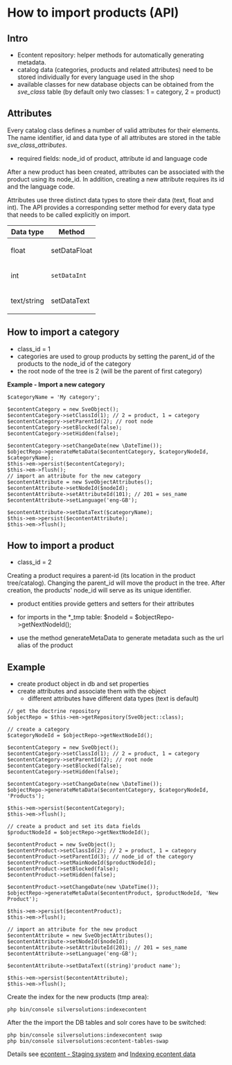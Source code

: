 #  How to import products (API) 

## Intro

  - Econtent repository: helper methods for automatically generating metadata.
  - catalog data (categories, products and related attributes) need to be stored individually for every language used in the shop
  - available classes for new database objects can be obtained from the *sve\_class* table (by default only two classes: 1 = category, 2 = product)

## Attributes

Every catalog class defines a number of valid attributes for their elements. The name identifier, id and data type of all attributes are stored in the table *sve\_class\_attributes*.

  - required fields: node\_id of product, attribute id and language code

After a new product has been created, attributes can be associated with the product using its node\_id. In addition, creating a new attribute requires its id and the language code.

Attributes use three distinct data types to store their data (text, float and int). The API provides a corresponding setter method for every data type that needs to be called explicitly on import.

<table>
<thead>
<tr class="header">
<th>Data type</th>
<th>Method</th>
</tr>
</thead>
<tbody>
<tr>
<td><p>float</p></td>
<td><p>setDataFloat<br />
</p></td>
</tr>
<tr>
<td><p>int</p></td>
<td><p><code>setDataInt</code></p></td>
</tr>
<tr>
<td><p>text/string</p></td>
<td><p>setDataText</p></td>
</tr>
</tbody>
</table>

## How to import a category

  - class\_id = 1
  - categories are used to group products by setting the parent\_id of the products to the node\_id of the category
  - the root node of the tree is 2 (will be the parent of first category)

**Example - Import a new category**

``` 
$categoryName = 'My category';

$econtentCategory = new SveObject();
$econtentCategory->setClassId(1); // 2 = product, 1 = category
$econtentCategory->setParentId(2); // root node
$econtentCategory->setBlocked(false);
$econtentCategory->setHidden(false);

$econtentCategory->setChangeDate(new \DateTime());
$objectRepo->generateMetaData($econtentCategory, $categoryNodeId, $categoryName);
$this->em->persist($econtentCategory);
$this->em->flush();
// import an attribute for the new category
$econtentAttribute = new SveObjectAttributes();
$econtentAttribute->setNodeId($nodeId);
$econtentAttribute->setAttributeId(101); // 201 = ses_name
$econtentAttribute->setLanguage('eng-GB');

$econtentAttribute->setDataText($categoryName);
$this->em->persist($econtentAttribute);
$this->em->flush();
```

## How to import a product

  - class\_id = 2

Creating a product requires a parent-id (its location in the product tree/catalog). Changing the parent\_id will move the product in the tree. After creation, the products' node\_id will serve as its unique identifier.

  - product entities provide getters and setters for their attributes

  - for imports in the \*\_tmp table: $nodeId = $objectRepo-\>getNextNodeId();

  - use the method generateMetaData to generate metadata such as the url alias of the product

## Example

  - create product object in db and set properties
  - create attributes and associate them with the object
      - different attributes have different data types (text is default)

``` 
// get the doctrine repository
$objectRepo = $this->em->getRepository(SveObject::class);

// create a category
$categoryNodeId = $objectRepo->getNextNodeId();

$econtentCategory = new SveObject();
$econtentCategory->setClassId(1); // 2 = product, 1 = category
$econtentCategory->setParentId(2); // root node
$econtentCategory->setBlocked(false);
$econtentCategory->setHidden(false);

$econtentCategory->setChangeDate(new \DateTime());
$objectRepo->generateMetaData($econtentCategory, $categoryNodeId, 'Products');

$this->em->persist($econtentCategory);
$this->em->flush();

// create a product and set its data fields
$productNodeId = $objectRepo->getNextNodeId();

$econtentProduct = new SveObject();
$econtentProduct->setClassId(2); // 2 = product, 1 = category
$econtentProduct->setParentId(3); // node_id of the category
$econtentProduct->setMainNodeId($productNodeId);
$econtentProduct->setBlocked(false);
$econtentProduct->setHidden(false);

$econtentProduct->setChangeDate(new \DateTime());
$objectRepo->generateMetaData($econtentProduct, $productNodeId, 'New Product');

$this->em->persist($econtentProduct);
$this->em->flush();

// import an attribute for the new product
$econtentAttribute = new SveObjectAttributes();
$econtentAttribute->setNodeId($nodeId);
$econtentAttribute->setAttributeId(201); // 201 = ses_name
$econtentAttribute->setLanguage('eng-GB');

$econtentAttribute->setDataText((string)'product name');

$this->em->persist($econtentAttribute);
$this->em->flush();
```

Create the index for the new products (tmp area):

``` 
php bin/console silversolutions:indexecontent
```

After the the import the DB tables and solr cores have to be switched:

``` 
php bin/console silversolutions:indexecontent swap
php bin/console silversolutions:econtent-tables-swap
```

Details see [econtent - Staging system](econtent---Staging-system_23561079.html) and [Indexing econtent data](Indexing-econtent-data_23560588.html)
